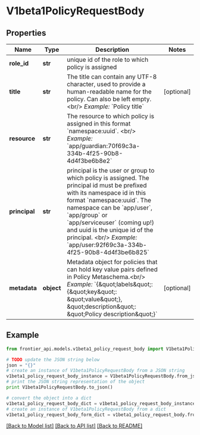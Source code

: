 # V1beta1PolicyRequestBody


## Properties
Name | Type | Description | Notes
------------ | ------------- | ------------- | -------------
**role_id** | **str** | unique id of the role to which policy is assigned | 
**title** | **str** | The title can contain any UTF-8 character, used to provide a human-readable name for the policy. Can also be left empty. &lt;br/&gt; *Example:* &#x60;Policy title&#x60; | [optional] 
**resource** | **str** | The resource to which policy is assigned in this format &#x60;namespace:uuid&#x60;. &lt;br/&gt; *Example:* &#x60;app/guardian:70f69c3a-334b-4f25-90b8-4d4f3be6b8e2&#x60; | 
**principal** | **str** | principal is the user or group to which policy is assigned. The principal id must be prefixed with its namespace id in this format &#x60;namespace:uuid&#x60;. The namespace can be &#x60;app/user&#x60;, &#x60;app/group&#x60; or &#x60;app/serviceuser&#x60; (coming up!) and uuid is the unique id of the principal. &lt;br/&gt; *Example:* &#x60;app/user:92f69c3a-334b-4f25-90b8-4d4f3be6b825&#x60; | 
**metadata** | **object** | Metadata object for policies that can hold key value pairs defined in Policy Metaschema.&lt;br/&gt; *Example:* &#x60;{\&quot;labels\&quot;: {\&quot;key\&quot;: \&quot;value\&quot;}, \&quot;description\&quot;: \&quot;Policy description\&quot;}&#x60; | [optional] 

## Example

```python
from frontier_api.models.v1beta1_policy_request_body import V1beta1PolicyRequestBody

# TODO update the JSON string below
json = "{}"
# create an instance of V1beta1PolicyRequestBody from a JSON string
v1beta1_policy_request_body_instance = V1beta1PolicyRequestBody.from_json(json)
# print the JSON string representation of the object
print V1beta1PolicyRequestBody.to_json()

# convert the object into a dict
v1beta1_policy_request_body_dict = v1beta1_policy_request_body_instance.to_dict()
# create an instance of V1beta1PolicyRequestBody from a dict
v1beta1_policy_request_body_form_dict = v1beta1_policy_request_body.from_dict(v1beta1_policy_request_body_dict)
```
[[Back to Model list]](../README.md#documentation-for-models) [[Back to API list]](../README.md#documentation-for-api-endpoints) [[Back to README]](../README.md)


